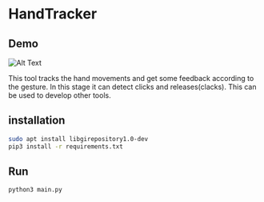 # HandTracker

## Demo

![Alt Text](https://github.com/CodeProcessor/Gifs/blob/main/HandTracker/click-clack.gif)

This tool tracks the hand movements and get some feedback according to the gesture.
In this stage it can detect clicks and releases(clacks).
This can be used to develop other tools. 

## installation

```bash
sudo apt install libgirepository1.0-dev
pip3 install -r requirements.txt
```

## Run

```bash
python3 main.py
```